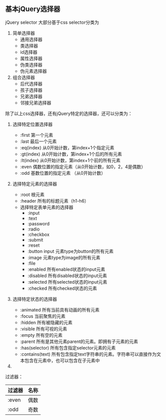 
## 基本jQuery选择器
jQuery selector 大部分基于css selector分类为
1. 简单选择器
    * 通用选择器
    * 类选择器
    * id选择器
    * 属性选择器
    * 伪类选择器
    * 伪元素选择器
2. 组合选择器
    * 后代选择器
    * 孩子选择器
    * 兄弟选择器
    * 邻接兄弟选择器

除了以上css选择器，还有jQuery特定的选择器，还可以分类为：
1. 选择特定位置选择器
    * :first 第一个元素
    * :last 最后一个元素
    * :eq(index) 从0开始计数，第index+1个指定元素
    * :gt(index) 从0开始计数，第index+1个后的所有元素
    * :lt(index)  从0开始计数，第index+1个前的所有元素
    * :even 偶数位置的指定元素（从0开始计数，如0，2，4是偶数）
    * :odd 基数位置的指定元素 （从0开始计数）

2. 选择特定元素的选择器
    * :root 根元素
    * :header 所有的标题元素（h1-h6）
    * 选择特定表单元素的选择器
        * :input
        * :text
        * :password
        * :radio
        * :checkbox
        * :submit
        * :reset
        * :button input 元素type为button的所有元素
        * :image 元素type为image的所有元素
        * :file
        * :enabled 所有enabled状态的input元素
        * :disabled 所有disabled状态的input元素
        * :selected 所有selected状态的input元素
        * :checked 所有checked状态的元素

3. 选择特定状态的选择器
    * :animated 所有当前具有动画的所有元素
    * :focus 当前聚焦的元素
    * :hidden 所有被隐藏的元素
    * :visible 所有可视的元素
    * :empty 所有空的元素
    * :parent 所有是其他元素parent的元素。即拥有子元素的元素
    * :has(selector) 所有包含指定selector元素的元素
    * :contains(text) 所有包含指定text字符串的元素。字符串可以直接作为文本包含在元素中，也可以包含在子元素中


4.
过滤器：

| 过滤器 | 名称 |
| ------ | ---- |
| :even  | 偶数 |
| :odd   | 奇数 |
